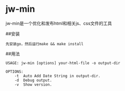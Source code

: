 # jw-min
jw-min是一个优化和发布html和相关js、css文件的工具

##安装

	先安装go，然后运行make && make install

##用法

	USAGE: jw-min [options] your-html-file -o output-dir 
	
	OPTIONS:
		-t 	Auto Add Date String in output-dir.
		-d 	Debug output.
		-v	Show version.